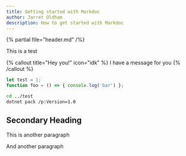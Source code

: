 ```yaml
---
title: Getting started with Markdoc
author: Jarret Oldham
description: How to get started with Markdoc
---
```


{% partial file="header.md" /%}

This is a test

{% callout title="Hey you!" icon="idk" %}
I have a message for you
{% /callout %}

```javascript
let test = 1;
function foo = () => { console.log('bar') };
```

```bash
cd ../test
dotnet pack /p:Version=1.0
```

## Secondary Heading

This is another paragraph

And another paragraph
